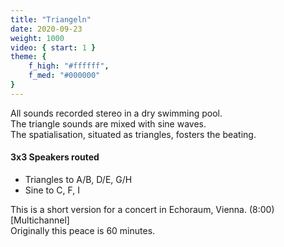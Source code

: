 ```yaml
---
title: "Triangeln"
date: 2020-09-23
weight: 1000
video: { start: 1 }
theme: {
    f_high: "#ffffff",
    f_med: "#000000"
}
---
```

All sounds recorded stereo in a dry swimming pool.  
The triangle sounds are mixed with sine waves.  
The spatialisation, situated as triangles, fosters the beating.

#### 3x3 Speakers routed
- Triangles to A/B, D/E, G/H
- Sine to C, F, I

This is a short version for a concert in Echoraum, Vienna. (8:00) [Multichannel]  
Originally this peace is 60 minutes.

[](fsk-17.jpg)

